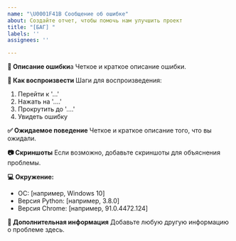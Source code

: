 ```yaml
---
name: "\U0001F41B Сообщение об ошибке"
about: Создайте отчет, чтобы помочь нам улучшить проект
title: "[БАГ] "
labels: ''
assignees: ''

---
```


**📝 Описание ошибки**a
Четкое и краткое описание ошибки.

**🔄 Как воспроизвести**
Шаги для воспроизведения:
1. Перейти к '...'
2. Нажать на '....'
3. Прокрутить до '....'
4. Увидеть ошибку

**✅ Ожидаемое поведение**
Четкое и краткое описание того, что вы ожидали.

**📷 Скриншоты**
Если возможно, добавьте скриншоты для объяснения проблемы.

**💻 Окружение:**
 - ОС: [например, Windows 10]
 - Версия Python: [например, 3.8.0]
 - Версия Chrome: [например, 91.0.4472.124]

**📱 Дополнительная информация**
Добавьте любую другую информацию о проблеме здесь.
